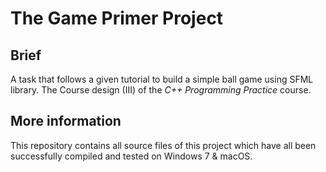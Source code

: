 # The Game Primer Project

## Brief

A task that follows a given tutorial to build a simple ball game using SFML library. The Course design (III) of the *C++ Programming Practice* course.

## More information

This repository contains all source files of this project which have all been successfully compiled and tested on Windows 7 & macOS.

